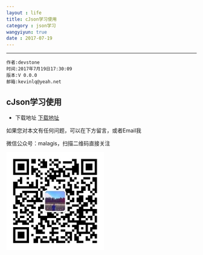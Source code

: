 ```yaml
---
layout : life
title: cJson学习使用
category : json学习
wangyiyun: true
date : 2017-07-19
---
```


******

    作者:devstone
    时间:2017年7月19日17:30:09
    版本:V 0.0.0
    邮箱:kevinlq@yeah.net

<!-- more -->

## cJson学习使用

- 下载地址
[下载地址](https://github.com/DaveGamble/cJSON)

如果您对本文有任何问题，可以在下方留言，或者Email我 

微信公众号：malagis，扫描二维码直接关注

![](/res/img/blog/qrcode_for_devstone.jpg)
